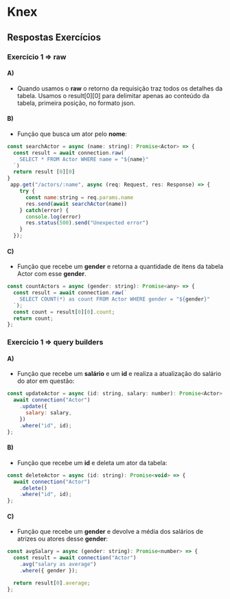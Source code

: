 # Knex 
## Respostas Exercícios
### Exercício 1 => raw

#### A)

- Quando usamos o __raw__ o retorno da requisição traz todos os detalhes da tabela. Usamos o result[0][0] para delimitar apenas ao conteúdo da tabela, primeira posição, no formato json.

#### B)

-  Função que busca um ator pelo **nome**:

~~~javascript
const searchActor = async (name: string): Promise<Actor> => {
  const result = await connection.raw(`
    SELECT * FROM Actor WHERE name = "${name}"
  `)
  return result [0][0]
}
 app.get("/actors/:name", async (req: Request, res: Response) => {
    try {
      const name:string = req.params.name
      res.send(await searchActor(name))
    } catch(error) {
      console.log(error)
      res.status(500).send("Unexpected error")
    }
  });
~~~

#### C)

- Função que recebe um **gender** e retorna a quantidade de itens da tabela Actor com esse **gender**.

~~~javascript
const countActors = async (gender: string): Promise<any> => {
  const result = await connection.raw(`
    SELECT COUNT(*) as count FROM Actor WHERE gender = "${gender}"
  `);
  const count = result[0][0].count;
  return count;
};
~~~

### Exercício 1 => query builders

#### A)

- Função que recebe um **salário** e um **id** e realiza a atualização do salário do ator em questão:

~~~javascript
const updateActor = async (id: string, salary: number): Promise<Actor> => {
  await connection("Actor")
    .update({
      salary: salary,
    })
    .where("id", id);
};
~~~

#### B)

- Função que recebe um **id** e deleta um ator da tabela:

~~~javascript
const deleteActor = async (id: string): Promise<void> => {
  await connection("Actor")
    .delete()
    .where("id", id);
}; 
~~~

#### C)

- Função que recebe um **gender** e devolve a média dos salários de atrizes ou atores desse **gender**:

~~~javascript
const avgSalary = async (gender: string): Promise<number> => {
  const result = await connection("Actor")
    .avg("salary as average")
    .where({ gender });

  return result[0].average;
};
~~~